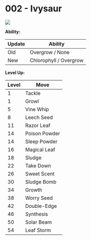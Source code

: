 # 002 - Ivysaur
![][002]

**Ability:**

Update | Ability
---    | ---
Old    | Overgrow / None
New    | Chlorophyll / Overgrow

**Level Up:**

Level | Move
---   | ---
  1   | Tackle
  1   | Growl
  5   | Vine Whip
  8   | Leech Seed
 11   | Razor Leaf
 14   | Poison Powder
 14   | Sleep Powder
 16   | Magical Leaf
 18   | Sludge
 22   | Take Down
 26   | Sweet Scent
 30   | Sludge Bomb
 34   | Growth
 38   | Worry Seed
 42   | Double-Edge
 46   | Synthesis
 50   | Solar Beam
 54   | Leaf Storm



[002]: /img/pokemon/002.png
